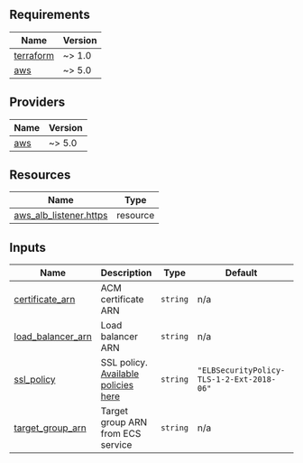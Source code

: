 <!-- BEGIN_TF_DOCS -->
## Requirements

| Name | Version |
|------|---------|
| <a name="requirement_terraform"></a> [terraform](#requirement\_terraform) | ~> 1.0 |
| <a name="requirement_aws"></a> [aws](#requirement\_aws) | ~> 5.0 |

## Providers

| Name | Version |
|------|---------|
| <a name="provider_aws"></a> [aws](#provider\_aws) | ~> 5.0 |

## Resources

| Name | Type |
|------|------|
| [aws_alb_listener.https](https://registry.terraform.io/providers/hashicorp/aws/latest/docs/resources/alb_listener) | resource |

## Inputs

| Name | Description | Type | Default | Required |
|------|-------------|------|---------|:--------:|
| <a name="input_certificate_arn"></a> [certificate\_arn](#input\_certificate\_arn) | ACM certificate ARN | `string` | n/a | yes |
| <a name="input_load_balancer_arn"></a> [load\_balancer\_arn](#input\_load\_balancer\_arn) | Load balancer ARN | `string` | n/a | yes |
| <a name="input_ssl_policy"></a> [ssl\_policy](#input\_ssl\_policy) | SSL policy.<br>[Available policies here](https://docs.aws.amazon.com/elasticloadbalancing/latest/application/create-https-listener.html) | `string` | `"ELBSecurityPolicy-TLS-1-2-Ext-2018-06"` | no |
| <a name="input_target_group_arn"></a> [target\_group\_arn](#input\_target\_group\_arn) | Target group ARN from ECS service | `string` | n/a | yes |
<!-- END_TF_DOCS -->
